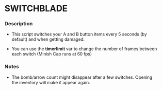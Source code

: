 # SWITCHBLADE

### Description

- This script switches your A and B button items every 5 seconds (by default) and when getting damaged.

- You can use the **timerlimit** var to change the number of frames between each switch (Minish Cap runs at 60 fps)

### Notes

- The bomb/arrow count might disappear after a few switches. Opening the inventory will make it appear again.

